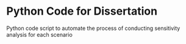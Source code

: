# Python Code for Dissertation
Python code script to automate the process of conducting sensitivity analysis for each scenario
